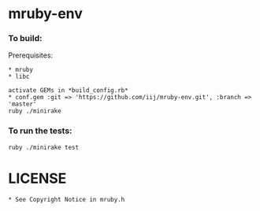 mruby-env
=========

### To build:

Prerequisites:

    * mruby
    * libc

    activate GEMs in *build_config.rb*
    * conf.gem :git => 'https://github.com/iij/mruby-env.git', :branch => 'master'
    ruby ./minirake

### To run the tests:

    ruby ./minirake test


# LICENSE
    * See Copyright Notice in mruby.h

